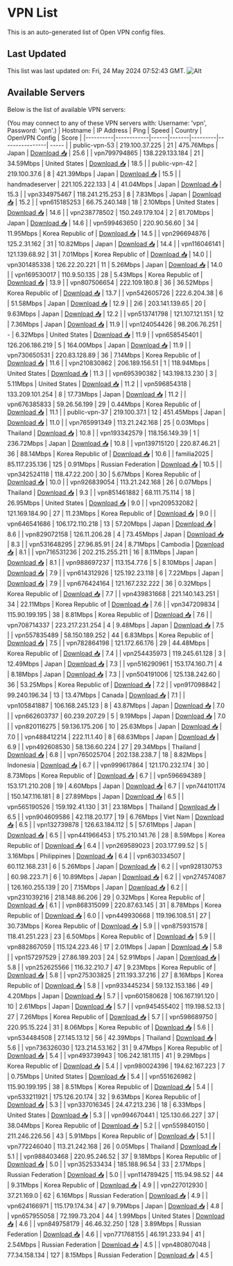 # VPN List

This is an auto-generated list of Open VPN config files.

## Last Updated

This list was last updated on: Fri, 24 May 2024 07:52:43 GMT.
![Alt](https://repobeats.axiom.co/api/embed/186b98318ef1479477931607c1ad7d823f12451f.svg "Repobeats analytics image")

## Available Servers

Below is the list of available VPN servers:

(You may connect to any of these VPN servers with: Username: 'vpn', Password: 'vpn'.)
| Hostname | IP Address | Ping | Speed | Country | OpenVPN Config | Score |
|----------|------------|------|-------|---------|----------------| ----- |
| public-vpn-53 | 219.100.37.225 | 21 | 475.76Mbps | Japan | [Download 📥](./configs/server_0_JP.ovpn) | 25.6 |
| vpn799794865 | 138.229.133.184 | 21 | 34.59Mbps | United States | [Download 📥](./configs/server_1_US.ovpn) | 18.5 |
| public-vpn-42 | 219.100.37.6 | 8 | 421.39Mbps | Japan | [Download 📥](./configs/server_2_JP.ovpn) | 15.5 |
| handmadeserver | 221.105.222.133 | 4 | 41.04Mbps | Japan | [Download 📥](./configs/server_3_JP.ovpn) | 15.3 |
| vpn334975467 | 118.241.215.253 | 8 | 7.83Mbps | Japan | [Download 📥](./configs/server_4_JP.ovpn) | 15.2 |
| vpn615185253 | 66.75.240.148 | 18 | 2.10Mbps | United States | [Download 📥](./configs/server_5_US.ovpn) | 14.6 |
| vpn238778502 | 150.249.179.104 | 2 | 81.70Mbps | Japan | [Download 📥](./configs/server_6_JP.ovpn) | 14.6 |
| vpn599463650 | 220.90.56.60 | 34 | 11.95Mbps | Korea Republic of | [Download 📥](./configs/server_7_KR.ovpn) | 14.5 |
| vpn296694876 | 125.2.31.162 | 31 | 10.82Mbps | Japan | [Download 📥](./configs/server_8_JP.ovpn) | 14.4 |
| vpn116046141 | 121.139.68.92 | 31 | 7.01Mbps | Korea Republic of | [Download 📥](./configs/server_9_KR.ovpn) | 14.0 |
| vpn301485338 | 126.22.20.221 | 11 | 5.26Mbps | Japan | [Download 📥](./configs/server_10_JP.ovpn) | 14.0 |
| vpn169530017 | 110.9.50.135 | 28 | 5.43Mbps | Korea Republic of | [Download 📥](./configs/server_11_KR.ovpn) | 13.9 |
| vpn807506654 | 222.109.180.8 | 36 | 36.52Mbps | Korea Republic of | [Download 📥](./configs/server_12_KR.ovpn) | 13.7 |
| vpn542605726 | 222.6.204.38 | 6 | 51.58Mbps | Japan | [Download 📥](./configs/server_13_JP.ovpn) | 12.9 |
| 2i6 | 203.141.139.65 | 20 | 9.63Mbps | Japan | [Download 📥](./configs/server_14_JP.ovpn) | 12.2 |
| vpn513741798 | 121.107.121.151 | 12 | 7.36Mbps | Japan | [Download 📥](./configs/server_15_JP.ovpn) | 11.9 |
| vpn124054426 | 98.206.76.251 | - | 6.32Mbps | United States | [Download 📥](./configs/server_16_US.ovpn) | 11.9 |
| vpn658545401 | 126.206.186.219 | 5 | 164.00Mbps | Japan | [Download 📥](./configs/server_17_JP.ovpn) | 11.9 |
| vpn730650531 | 220.83.128.89 | 36 | 7.14Mbps | Korea Republic of | [Download 📥](./configs/server_18_KR.ovpn) | 11.6 |
| vpn210830862 | 206.189.156.51 | 1 | 118.94Mbps | United States | [Download 📥](./configs/server_19_US.ovpn) | 11.3 |
| vpn695390382 | 143.198.13.230 | 3 | 5.11Mbps | United States | [Download 📥](./configs/server_20_US.ovpn) | 11.2 |
| vpn596854318 | 133.209.101.254 | 8 | 17.73Mbps | Japan | [Download 📥](./configs/server_21_JP.ovpn) | 11.2 |
| vpn676385833 | 59.26.56.199 | 29 | 0.44Mbps | Korea Republic of | [Download 📥](./configs/server_22_KR.ovpn) | 11.1 |
| public-vpn-37 | 219.100.37.1 | 12 | 451.45Mbps | Japan | [Download 📥](./configs/server_23_JP.ovpn) | 11.0 |
| vpn765991349 | 113.21.242.168 | 25 | 0.03Mbps | Thailand | [Download 📥](./configs/server_24_TH.ovpn) | 10.8 |
| vpn193342579 | 118.156.149.39 | 1 | 236.72Mbps | Japan | [Download 📥](./configs/server_25_JP.ovpn) | 10.8 |
| vpn139715120 | 220.87.46.21 | 36 | 88.14Mbps | Korea Republic of | [Download 📥](./configs/server_26_KR.ovpn) | 10.6 |
| familia2025 | 85.117.235.136 | 125 | 0.91Mbps | Russian Federation | [Download 📥](./configs/server_27_RU.ovpn) | 10.5 |
| vpn342524118 | 118.47.22.200 | 30 | 5.67Mbps | Korea Republic of | [Download 📥](./configs/server_28_KR.ovpn) | 10.0 |
| vpn926839054 | 113.21.242.168 | 26 | 0.07Mbps | Thailand | [Download 📥](./configs/server_29_TH.ovpn) | 9.3 |
| vpn851461882 | 68.111.75.114 | 18 | 26.95Mbps | United States | [Download 📥](./configs/server_30_US.ovpn) | 9.0 |
| vpn209532082 | 121.169.184.90 | 27 | 11.23Mbps | Korea Republic of | [Download 📥](./configs/server_31_KR.ovpn) | 9.0 |
| vpn646541686 | 106.172.110.218 | 13 | 57.20Mbps | Japan | [Download 📥](./configs/server_32_JP.ovpn) | 8.6 |
| vpn829072158 | 126.11.206.28 | 4 | 73.45Mbps | Japan | [Download 📥](./configs/server_33_JP.ovpn) | 8.3 |
| vpn531648295 | 27.96.85.91 | 24 | 8.71Mbps | Cambodia | [Download 📥](./configs/server_34_KH.ovpn) | 8.1 |
| vpn716531236 | 202.215.255.211 | 16 | 8.11Mbps | Japan | [Download 📥](./configs/server_35_JP.ovpn) | 8.1 |
| vpn988697237 | 113.154.77.6 | 5 | 8.10Mbps | Japan | [Download 📥](./configs/server_36_JP.ovpn) | 7.9 |
| vpn614312926 | 125.192.23.118 | 6 | 7.22Mbps | Japan | [Download 📥](./configs/server_37_JP.ovpn) | 7.9 |
| vpn676424164 | 121.167.232.222 | 36 | 0.32Mbps | Korea Republic of | [Download 📥](./configs/server_38_KR.ovpn) | 7.7 |
| vpn439831668 | 221.140.143.251 | 34 | 22.11Mbps | Korea Republic of | [Download 📥](./configs/server_39_KR.ovpn) | 7.6 |
| vpn347209834 | 115.90.199.195 | 38 | 8.81Mbps | Korea Republic of | [Download 📥](./configs/server_40_KR.ovpn) | 7.6 |
| vpn708714337 | 223.217.231.254 | 4 | 9.48Mbps | Japan | [Download 📥](./configs/server_41_JP.ovpn) | 7.5 |
| vpn557835489 | 58.150.189.252 | 44 | 6.83Mbps | Korea Republic of | [Download 📥](./configs/server_42_KR.ovpn) | 7.5 |
| vpn782864198 | 121.172.66.176 | 29 | 44.48Mbps | Korea Republic of | [Download 📥](./configs/server_43_KR.ovpn) | 7.4 |
| vpn254435973 | 119.245.61.128 | 3 | 12.49Mbps | Japan | [Download 📥](./configs/server_44_JP.ovpn) | 7.3 |
| vpn516290961 | 153.174.160.71 | 4 | 8.18Mbps | Japan | [Download 📥](./configs/server_45_JP.ovpn) | 7.3 |
| vpn504191006 | 125.138.242.60 | 36 | 53.25Mbps | Korea Republic of | [Download 📥](./configs/server_46_KR.ovpn) | 7.2 |
| vpn917098842 | 99.240.196.34 | 13 | 13.47Mbps | Canada | [Download 📥](./configs/server_47_CA.ovpn) | 7.1 |
| vpn105841887 | 106.168.245.123 | 8 | 43.87Mbps | Japan | [Download 📥](./configs/server_48_JP.ovpn) | 7.0 |
| vpn662603737 | 60.239.207.29 | 5 | 9.19Mbps | Japan | [Download 📥](./configs/server_49_JP.ovpn) | 7.0 |
| vpn820116275 | 59.136.175.206 | 10 | 25.63Mbps | Japan | [Download 📥](./configs/server_50_JP.ovpn) | 7.0 |
| vpn488412214 | 222.11.1.40 | 8 | 68.63Mbps | Japan | [Download 📥](./configs/server_51_JP.ovpn) | 6.9 |
| vpn492608530 | 58.136.60.224 | 27 | 29.34Mbps | Thailand | [Download 📥](./configs/server_52_TH.ovpn) | 6.8 |
| vpn765025704 | 202.138.238.7 | 18 | 8.82Mbps | Indonesia | [Download 📥](./configs/server_53_ID.ovpn) | 6.7 |
| vpn999617864 | 121.170.232.174 | 30 | 8.73Mbps | Korea Republic of | [Download 📥](./configs/server_54_KR.ovpn) | 6.7 |
| vpn596694389 | 153.171.210.208 | 19 | 4.60Mbps | Japan | [Download 📥](./configs/server_55_JP.ovpn) | 6.7 |
| vpn744101174 | 150.147.116.181 | 8 | 27.89Mbps | Japan | [Download 📥](./configs/server_56_JP.ovpn) | 6.5 |
| vpn565190526 | 159.192.41.130 | 31 | 23.18Mbps | Thailand | [Download 📥](./configs/server_57_TH.ovpn) | 6.5 |
| vpn904609586 | 42.118.20.177 | 19 | 6.76Mbps | Viet Nam | [Download 📥](./configs/server_58_VN.ovpn) | 6.5 |
| vpn132739878 | 126.63.184.112 | 5 | 57.61Mbps | Japan | [Download 📥](./configs/server_59_JP.ovpn) | 6.5 |
| vpn441966453 | 175.210.141.76 | 28 | 8.59Mbps | Korea Republic of | [Download 📥](./configs/server_60_KR.ovpn) | 6.4 |
| vpn269589023 | 203.177.99.52 | 5 | 3.16Mbps | Philippines | [Download 📥](./configs/server_61_PH.ovpn) | 6.4 |
| vpn630334507 | 60.112.168.231 | 6 | 5.26Mbps | Japan | [Download 📥](./configs/server_62_JP.ovpn) | 6.2 |
| vpn928130753 | 60.98.223.71 | 6 | 10.89Mbps | Japan | [Download 📥](./configs/server_63_JP.ovpn) | 6.2 |
| vpn274574087 | 126.160.255.139 | 20 | 7.15Mbps | Japan | [Download 📥](./configs/server_64_JP.ovpn) | 6.2 |
| vpn231039216 | 218.148.86.206 | 29 | 0.32Mbps | Korea Republic of | [Download 📥](./configs/server_65_KR.ovpn) | 6.1 |
| vpn868315099 | 220.87.63.145 | 31 | 8.78Mbps | Korea Republic of | [Download 📥](./configs/server_66_KR.ovpn) | 6.0 |
| vpn449930668 | 119.196.108.51 | 27 | 30.73Mbps | Korea Republic of | [Download 📥](./configs/server_67_KR.ovpn) | 5.9 |
| vpn875931578 | 118.41.251.223 | 23 | 6.50Mbps | Korea Republic of | [Download 📥](./configs/server_68_KR.ovpn) | 5.9 |
| vpn882867059 | 115.124.223.46 | 17 | 2.01Mbps | Japan | [Download 📥](./configs/server_69_JP.ovpn) | 5.8 |
| vpn157297529 | 27.86.189.203 | 24 | 52.91Mbps | Japan | [Download 📥](./configs/server_70_JP.ovpn) | 5.8 |
| vpn252625566 | 116.32.210.7 | 47 | 9.23Mbps | Korea Republic of | [Download 📥](./configs/server_71_KR.ovpn) | 5.8 |
| vpn275303825 | 211.193.37.216 | 27 | 8.16Mbps | Korea Republic of | [Download 📥](./configs/server_72_KR.ovpn) | 5.8 |
| vpn933445234 | 59.132.153.186 | 49 | 4.20Mbps | Japan | [Download 📥](./configs/server_73_JP.ovpn) | 5.7 |
| vpn601580628 | 106.167.191.120 | 10 | 2.61Mbps | Japan | [Download 📥](./configs/server_74_JP.ovpn) | 5.7 |
| vpn945455402 | 119.198.52.13 | 27 | 7.26Mbps | Korea Republic of | [Download 📥](./configs/server_75_KR.ovpn) | 5.7 |
| vpn598689750 | 220.95.15.224 | 31 | 8.06Mbps | Korea Republic of | [Download 📥](./configs/server_76_KR.ovpn) | 5.6 |
| vpn534484508 | 27.145.13.12 | 56 | 42.39Mbps | Thailand | [Download 📥](./configs/server_77_TH.ovpn) | 5.6 |
| vpn736326030 | 123.214.53.162 | 31 | 9.47Mbps | Korea Republic of | [Download 📥](./configs/server_78_KR.ovpn) | 5.4 |
| vpn493739943 | 106.242.181.115 | 41 | 9.29Mbps | Korea Republic of | [Download 📥](./configs/server_79_KR.ovpn) | 5.4 |
| vpn980024396 | 194.62.167.223 | 7 | 0.75Mbps | United States | [Download 📥](./configs/server_80_US.ovpn) | 5.4 |
| vpn551626982 | 115.90.199.195 | 38 | 8.51Mbps | Korea Republic of | [Download 📥](./configs/server_81_KR.ovpn) | 5.4 |
| vpn533211921 | 175.126.20.174 | 32 | 9.63Mbps | Korea Republic of | [Download 📥](./configs/server_82_KR.ovpn) | 5.3 |
| vpn337016345 | 24.47.213.236 | 18 | 6.33Mbps | United States | [Download 📥](./configs/server_83_US.ovpn) | 5.3 |
| vpn994670441 | 125.130.66.227 | 37 | 38.04Mbps | Korea Republic of | [Download 📥](./configs/server_84_KR.ovpn) | 5.2 |
| vpn559840150 | 211.246.226.56 | 43 | 5.91Mbps | Korea Republic of | [Download 📥](./configs/server_85_KR.ovpn) | 5.1 |
| vpn772246040 | 113.21.242.168 | 26 | 0.05Mbps | Thailand | [Download 📥](./configs/server_86_TH.ovpn) | 5.1 |
| vpn988403468 | 220.95.246.52 | 37 | 9.18Mbps | Korea Republic of | [Download 📥](./configs/server_87_KR.ovpn) | 5.0 |
| vpn352533434 | 185.188.96.54 | 33 | 2.17Mbps | Russian Federation | [Download 📥](./configs/server_88_RU.ovpn) | 5.0 |
| vpn114789425 | 115.94.98.52 | 44 | 9.31Mbps | Korea Republic of | [Download 📥](./configs/server_89_KR.ovpn) | 4.9 |
| vpn227012930 | 37.21.169.0 | 62 | 6.16Mbps | Russian Federation | [Download 📥](./configs/server_90_RU.ovpn) | 4.9 |
| vpn624166971 | 115.179.174.34 | 47 | 9.79Mbps | Japan | [Download 📥](./configs/server_91_JP.ovpn) | 4.8 |
| vpn657955058 | 72.199.73.204 | 44 | 1.99Mbps | United States | [Download 📥](./configs/server_92_US.ovpn) | 4.6 |
| vpn849758179 | 46.46.32.250 | 128 | 3.89Mbps | Russian Federation | [Download 📥](./configs/server_93_RU.ovpn) | 4.6 |
| vpn771768155 | 46.191.233.94 | 41 | 2.54Mbps | Russian Federation | [Download 📥](./configs/server_94_RU.ovpn) | 4.5 |
| vpn480807048 | 77.34.158.134 | 127 | 8.15Mbps | Russian Federation | [Download 📥](./configs/server_95_RU.ovpn) | 4.5 |
